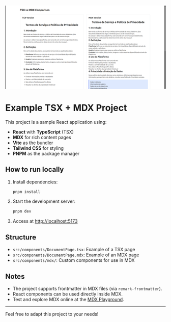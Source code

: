 ![Preview](docs/image.png)

# Example TSX + MDX Project

This project is a sample React application using:

- **React** with **TypeScript** (TSX)
- **MDX** for rich content pages
- **Vite** as the bundler
- **Tailwind CSS** for styling
- **PNPM** as the package manager

## How to run locally

1. Install dependencies:
   ```sh
   pnpm install
   ```
2. Start the development server:
   ```sh
   pnpm dev
   ```
3. Access at [http://localhost:5173](http://localhost:5173)

## Structure
- `src/components/DocumentPage.tsx`: Example of a TSX page
- `src/components/DocumentPage.mdx`: Example of an MDX page
- `src/components/mdx/`: Custom components for use in MDX

## Notes
- The project supports frontmatter in MDX files (via `remark-frontmatter`).
- React components can be used directly inside MDX.
- Test and explore MDX online at the [MDX Playground](https://mdxjs.com/playground/).

---
Feel free to adapt this project to your needs! 